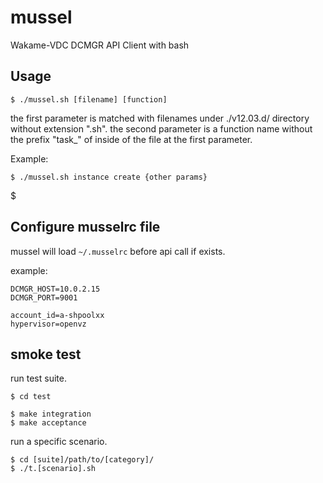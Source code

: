# mussel

Wakame-VDC DCMGR API Client with bash

## Usage

```
$ ./mussel.sh [filename] [function]
```

the first parameter is matched with filenames under ./v12.03.d/ directory without extension ".sh".
the second parameter is a function name without the prefix "task_" of inside of the file at the first parameter.

Example:
```
$ ./mussel.sh instance create {other params}
```

$

## Configure musselrc file

mussel will load `~/.musselrc` before api call if exists.

example:
```
DCMGR_HOST=10.0.2.15
DCMGR_PORT=9001

account_id=a-shpoolxx
hypervisor=openvz
```

## smoke test

run test suite.

```
$ cd test

$ make integration
$ make acceptance
```

run a specific scenario.

```
$ cd [suite]/path/to/[category]/
$ ./t.[scenario].sh
```
